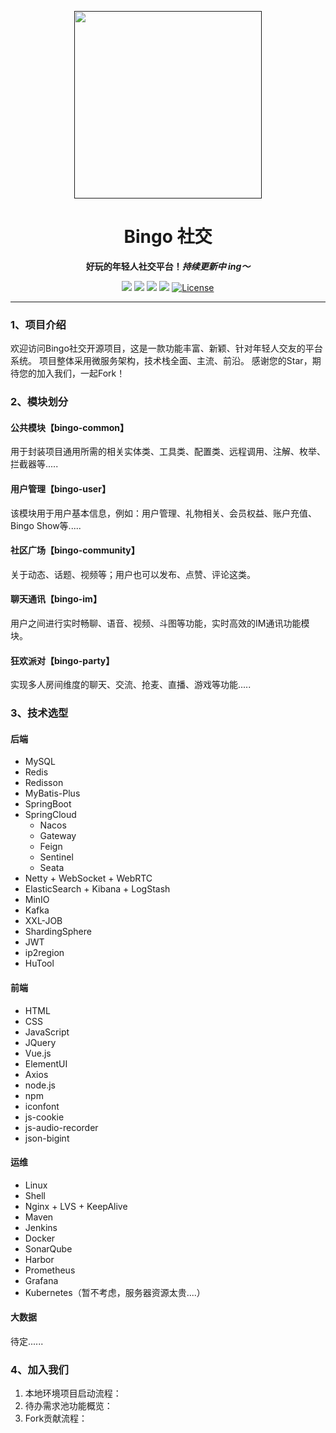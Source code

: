 <p align="center">
    <a href="" target="_blank">
      <img src="" width="300" />
    </a>
</p>

<h1 align="center">Bingo 社交</h1>
<p align="center"><strong>好玩的年轻人社交平台！<em>持续更新中 ing～</em></strong></p>

<div align="center">
    <a href="#"><img src="https://img.shields.io/badge/博客-徐志斌-blue.svg?style=plasticr"></a>
    <a href="https://github.com/zongzibinbin/MallChat"><img src="https://img.shields.io/badge/github-个人主页-yellow.svg?style=plasticr"></a>
    <a href="https://gitee.com/zhongzhibinbin/MallChat"><img src="https://img.shields.io/badge/后端-项目地址-orange.svg?style=plasticr"></a>
    <a href="https://github.com/Evansy/MallChatWeb"><img src="https://img.shields.io/badge/前端-项目地址-blueviolet.svg?style=plasticr"></a>
    <a href="https://github.com/zongzibinbin/MallChat/stargazers" target="_blank">
        <img alt="License" src="https://img.shields.io/github/stars/zongzibinbin/MallChat.svg?style=social">
    </a>
</div>

---

### 1、项目介绍

欢迎访问Bingo社交开源项目，这是一款功能丰富、新颖、针对年轻人交友的平台系统。 项目整体采用微服务架构，技术栈全面、主流、前沿。
感谢您的Star，期待您的加入我们，一起Fork！

### 2、模块划分

#### 公共模块【bingo-common】

用于封装项目通用所需的相关实体类、工具类、配置类、远程调用、注解、枚举、拦截器等.....

#### 用户管理【bingo-user】

该模块用于用户基本信息，例如：用户管理、礼物相关、会员权益、账户充值、Bingo Show等.....

#### 社区广场【bingo-community】

关于动态、话题、视频等；用户也可以发布、点赞、评论这类。

#### 聊天通讯【bingo-im】

用户之间进行实时畅聊、语音、视频、斗图等功能，实时高效的IM通讯功能模块。

#### 狂欢派对【bingo-party】

实现多人房间维度的聊天、交流、抢麦、直播、游戏等功能.....

### 3、技术选型

#### 后端

- MySQL
- Redis
- Redisson
- MyBatis-Plus
- SpringBoot
- SpringCloud
    - Nacos
    - Gateway
    - Feign
    - Sentinel
    - Seata
- Netty + WebSocket + WebRTC
- ElasticSearch + Kibana + LogStash
- MinIO
- Kafka
- XXL-JOB
- ShardingSphere
- JWT
- ip2region
- HuTool

#### 前端

- HTML
- CSS
- JavaScript
- JQuery
- Vue.js
- ElementUI
- Axios
- node.js
- npm
- iconfont
- js-cookie
- js-audio-recorder
- json-bigint

#### 运维

- Linux
- Shell
- Nginx + LVS + KeepAlive
- Maven
- Jenkins
- Docker
- SonarQube
- Harbor
- Prometheus
- Grafana
- Kubernetes（暂不考虑，服务器资源太贵....）

#### 大数据

待定......

### 4、加入我们

1. 本地环境项目启动流程：
2. 待办需求池功能概览：
3. Fork贡献流程：


